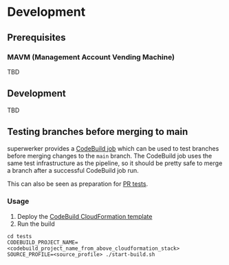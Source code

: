 # Development

## Prerequisites

### MAVM (Management Account Vending Machine)

TBD

## Development

TBD

## Testing branches before merging to main

superwerker provides a [CodeBuild job](tests/build.yaml) which can be used to test branches before merging changes to the `main` branch. The CodeBuild job uses the same test infrastructure as the pipeline, so it should be pretty safe to merge a branch after a successful CodeBuild job run.

This can also be seen as preparation for [PR tests](https://github.com/superwerker/superwerker/issues/136).

### Usage

1. Deploy the [CodeBuild CloudFormation template](tests/build.yaml)
2. Run the build
```shell
cd tests
CODEBUILD_PROJECT_NAME=<codebuild_project_name_from_above_cloudformation_stack> SOURCE_PROFILE=<source_profile> ./start-build.sh
```